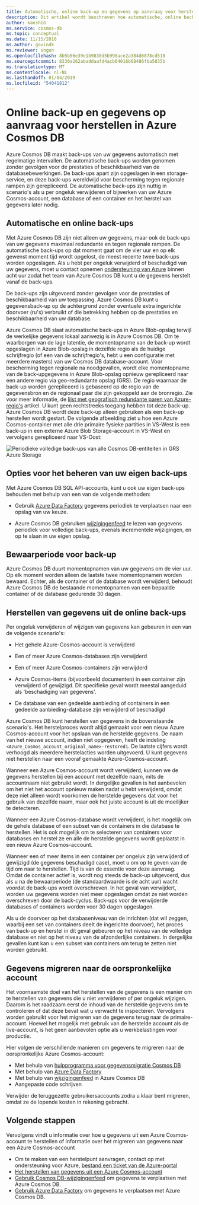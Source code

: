 ```yaml
---
title: Automatische, online back-up en gegevens op aanvraag voor herstellen in Azure Cosmos DB
description: Dit artikel wordt beschreven hoe automatische, online back-up en op aanvraag gegevens werkt in Azure Cosmos DB herstellen.
author: kanshiG
ms.service: cosmos-db
ms.topic: conceptual
ms.date: 11/15/2018
ms.author: govindk
ms.reviewer: sngun
ms.openlocfilehash: 8b5b56e39e1b9830d5b998ace2a384d6878cd510
ms.sourcegitcommit: 8330a262abaddaafd4acb04016b68486fba5835b
ms.translationtype: MT
ms.contentlocale: nl-NL
ms.lasthandoff: 01/04/2019
ms.locfileid: "54041812"
---
```

# <a name="online-backup-and-on-demand-data-restore-in-azure-cosmos-db"></a>Online back-up en gegevens op aanvraag voor herstellen in Azure Cosmos DB

Azure Cosmos DB maakt back-ups van uw gegevens automatisch met regelmatige intervallen. De automatische back-ups worden genomen zonder gevolgen voor de prestaties of beschikbaarheid van de databasebewerkingen. De back-ups apart zijn opgeslagen in een storage-service, en deze back-ups wereldwijd voor bescherming tegen regionale rampen zijn gerepliceerd. De automatische back-ups zijn nuttig in scenario's als u per ongeluk verwijderen of bijwerken van uw Azure Cosmos-account, een database of een container en het herstel van gegevens later nodig.

## <a name="automatic-and-online-backups"></a>Automatische en online back-ups

Met Azure Cosmos DB zijn niet alleen uw gegevens, maar ook de back-ups van uw gegevens maximaal redundante en tegen regionale rampen. De automatische back-ups op dat moment gaat om de vier uur en op elk gewenst moment tijd wordt opgelost, de meest recente twee back-ups worden opgeslagen. Als u hebt per ongeluk verwijderd of beschadigd van uw gegevens, moet u contact opnemen [ondersteuning van Azure](https://azure.microsoft.com/support/options/) binnen acht uur zodat het team van Azure Cosmos DB kunt u de gegevens herstelt vanaf de back-ups.

De back-ups zijn uitgevoerd zonder gevolgen voor de prestaties of beschikbaarheid van uw toepassing. Azure Cosmos DB kunt u gegevensback-up op de achtergrond zonder eventuele extra ingerichte doorvoer (ru's) verbruikt of die betrekking hebben op de prestaties en beschikbaarheid van uw database.

Azure Cosmos DB slaat automatische back-ups in Azure Blob-opslag terwijl de werkelijke gegevens lokaal aanwezig is in Azure Cosmos DB. Om te waarborgen van de lage latentie, de momentopname van de back-up wordt opgeslagen in Azure Blob-opslag in dezelfde regio als de huidige schrijfregio (of een van de schrijfregio's, hebt u een configuratie met meerdere masters) van uw Cosmos DB database-account. Voor bescherming tegen regionale na noodgevallen, wordt elke momentopname van de back-upgegevens in Azure Blob-opslag opnieuw gerepliceerd naar een andere regio via geo-redundante opslag (GRS). De regio waarnaar de back-up worden gerepliceerd is gebaseerd op de regio van de gegevensbron en de regionaal paar die zijn gekoppeld aan de bronregio. Zie voor meer informatie, de [lijst met geografisch redundante paren van Azure-regio's](../best-practices-availability-paired-regions.md) artikel. U kunt geen rechtstreeks toegang hebben tot deze back-up. Azure Cosmos DB wordt deze back-up alleen gebruiken als een back-up herstellen wordt gestart.
De volgende afbeelding ziet u hoe een Azure Cosmos-container met alle drie primaire fysieke partities in VS-West is een back-up in een externe Azure Blob Storage-account in VS-West en vervolgens gerepliceerd naar VS-Oost:

![Periodieke volledige back-ups van alle Cosmos DB-entiteiten in GRS Azure Storage](./media/online-backup-and-restore/automatic-backup.png)

## <a name="options-to-manage-your-own-backups"></a>Opties voor het beheren van uw eigen back-ups

Met Azure Cosmos DB SQL API-accounts, kunt u ook uw eigen back-ups behouden met behulp van een van de volgende methoden:

* Gebruik [Azure Data Factory](../data-factory/connector-azure-cosmos-db.md) gegevens periodiek te verplaatsen naar een opslag van uw keuze.

* Azure Cosmos DB gebruiken [wijzigingenfeed](change-feed.md) te lezen van gegevens periodiek voor volledige back-ups, evenals incrementele wijzigingen, en op te slaan in uw eigen opslag.

## <a name="backup-retention-period"></a>Bewaarperiode voor back-up

Azure Cosmos DB duurt momentopnamen van uw gegevens om de vier uur. Op elk moment worden alleen de laatste twee momentopnamen worden bewaard. Echter, als de container of de database wordt verwijderd, behoudt Azure Cosmos DB de bestaande momentopnamen van een bepaalde container of de database gedurende 30 dagen.

## <a name="restoring-data-from-online-backups"></a>Herstellen van gegevens uit de online back-ups

Per ongeluk verwijderen of wijzigen van gegevens kan gebeuren in een van de volgende scenario's:  

* Het gehele Azure-Cosmos-account is verwijderd

* Een of meer Azure Cosmos-databases zijn verwijderd

* Een of meer Azure Cosmos-containers zijn verwijderd

* Azure Cosmos-items (bijvoorbeeld documenten) in een container zijn verwijderd of gewijzigd. Dit specifieke geval wordt meestal aangeduid als 'beschadiging van gegevens'.

* De database van een gedeelde aanbieding of containers in een gedeelde aanbieding-database zijn verwijderd of beschadigd

Azure Cosmos DB kunt herstellen van gegevens in de bovenstaande scenario's. Het herstelproces wordt altijd gemaakt voor een nieuw Azure Cosmos-account voor het opslaan van de herstelde gegevens. De naam van het nieuwe account, indien niet opgegeven, heeft de indeling `<Azure_Cosmos_account_original_name>-restored1`. De laatste cijfers wordt verhoogd als meerdere herstelacties worden uitgevoerd. U kunt gegevens niet herstellen naar een vooraf gemaakte Azure-Cosmos-account.

Wanneer een Azure Cosmos-account wordt verwijderd, kunnen we de gegevens herstellen bij een account met dezelfde naam, mits de accountnaam niet gebruikt wordt. In dergelijke gevallen is het aanbevolen om het niet het account opnieuw maken nadat u hebt verwijderd, omdat deze niet alleen wordt voorkomen de herstelde gegevens dat voor het gebruik van dezelfde naam, maar ook het juiste account is uit de moeilijker te detecteren. 

Wanneer een Azure Cosmos-database wordt verwijderd, is het mogelijk om de gehele database of een subset van de containers in die database te herstellen. Het is ook mogelijk om te selecteren van containers voor databases en herstel ze en alle de herstelde gegevens wordt geplaatst in een nieuw Azure Cosmos-account.

Wanneer een of meer items in een container per ongeluk zijn verwijderd of gewijzigd (de gegevens beschadigd case), moet u om op te geven van de tijd om naar te herstellen. Tijd is van de essentie voor deze aanvraag. Omdat de container actief is, wordt nog steeds de back-up uitgevoerd, dus als u na de bewaarperiode (de standaardwaarde is de acht uur) wacht voordat de back-ups wordt overschreven. In het geval van verwijdert, worden uw gegevens worden niet meer opgeslagen omdat ze niet worden overschreven door de back-cyclus. Back-ups voor de verwijderde databases of containers worden voor 30 dagen opgeslagen.

Als u de doorvoer op het databaseniveau van de inrichten (dat wil zeggen, waarbij een set van containers deelt de ingerichte doorvoer), het proces van back-up en herstel in dit geval gebeuren op het niveau van de volledige database en niet op het niveau van de afzonderlijke containers. In dergelijke gevallen kunt kan u een subset van containers om terug te zetten niet worden gebruikt.

## <a name="migrating-data-to-the-original-account"></a>Gegevens migreren naar de oorspronkelijke account

Het voornaamste doel van het herstellen van de gegevens is een manier om te herstellen van gegevens die u niet verwijderen of per ongeluk wijzigen. Daarom is het raadzaam eerst de inhoud van de herstelde gegevens om te controleren of dat deze bevat wat u verwacht te inspecteren. Vervolgens worden gebruikt voor het migreren van de gegevens terug naar de primaire-account. Hoewel het mogelijk met gebruik van de herstelde account als de live-account, is het geen aanbevolen optie als u werkbelastingen voor productie.  

Hier volgen de verschillende manieren om gegevens te migreren naar de oorspronkelijke Azure Cosmos-account:

* Met behulp van [hulpprogramma voor gegevensmigratie Cosmos DB](import-data.md)
* Met behulp van [Azure Data Factory]( ../data-factory/connector-azure-cosmos-db.md)
* Met behulp van [wijzigingenfeed](change-feed.md) in Azure Cosmos DB 
* Aangepaste code schrijven

Verwijder de teruggezette gebruikersaccounts zodra u klaar bent migreren, omdat ze de lopende kosten in rekening gebracht.

## <a name="next-steps"></a>Volgende stappen

Vervolgens vindt u informatie over hoe u gegevens uit een Azure Cosmos-account te herstellen of informatie over het migreren van gegevens naar een Azure Cosmos-account

* Om te maken van een herstelpunt aanvragen, contact op met ondersteuning voor Azure, [bestand een ticket van de Azure-portal](https://portal.azure.com/?#blade/Microsoft_Azure_Support/HelpAndSupportBlade)
* [Het herstellen van gegevens uit een Azure Cosmos-account](how-to-backup-and-restore.md)
* [Gebruik Cosmos DB-wijzigingenfeed](change-feed.md) om gegevens te verplaatsen met Azure Cosmos DB.
* [Gebruik Azure Data Factory](../data-factory/connector-azure-cosmos-db.md) om gegevens te verplaatsen met Azure Cosmos DB.

